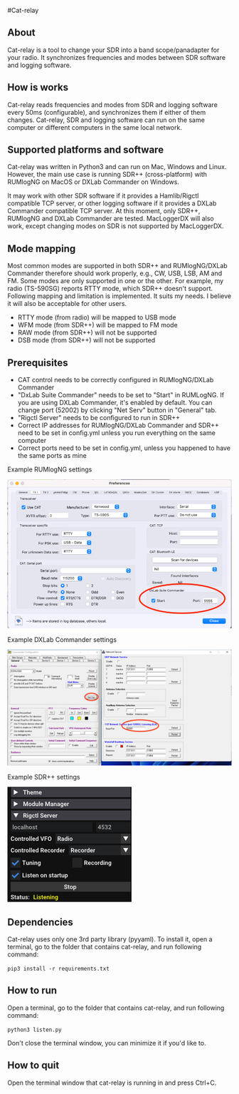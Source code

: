 #Cat-relay
## About
Cat-relay is a tool to change your SDR into a band scope/panadapter for your radio. It synchronizes frequencies and modes
between SDR software and logging software. 

##  How is works
Cat-relay reads frequencies and modes from SDR and logging software every 50ms (configurable), and synchronizes them if either
of them changes. Cat-relay, SDR and logging software can run on the same computer or different computers in the same local
network.

## Supported platforms and software
Cat-relay was written in Python3 and can run on Mac, Windows and Linux. However, the main use case is running SDR++ 
(cross-platform) with RUMlogNG on MacOS or DXLab Commander on Windows. 

It may work with other SDR software if it provides a Hamlib/Rigctl compatible TCP server, or other logging software if it
provides a DXLab Commander compatible TCP server. At this moment, only SDR++, RUMlogNG and DXLab Commander are tested. 
MacLoggerDX will also work, except changing modes on SDR is not supported by MacLoggerDX. 

## Mode mapping
Most common modes are supported in both SDR++ and RUMlogNG/DXLab Commander therefore should work properly, e.g., CW, USB, LSB, AM and FM. 
Some modes are only supported in one or the other. For example, my radio (TS-590SG) reports RTTY mode, which SDR++ 
doesn't support. Following mapping and limitation is implemented. It suits my needs. I believe it will also be acceptable 
for other users.

- RTTY mode (from radio) will be mapped to USB mode
- WFM mode (from SDR++) will be mapped to FM mode
- RAW mode (from SDR++) will not be supported
- DSB mode (from SDR++) will not be supported

## Prerequisites
- CAT control needs to be correctly configured in RUMlogNG/DXLab Commander
- "DxLab Suite Commander" needs to be set to "Start" in RUMLogNG. If you are using DXLab Commander, it's enabled by 
  default. You can change port (52002) by clicking "Net Serv" button in "General" tab.
- "Rigctl Server" needs to be configured to run in SDR++
- Correct IP addresses for RUMlogNG/DXLab Commander and SDR++ need to be set in config.yml unless you run everything on 
  the same computer
- Correct ports need to be set in config.yml, unless you happened to have the same ports as mine

Example RUMlogNG settings 

![RUMlogNG settings](resources/RUMlogNG-settings.png "RUMlogNG settings")

Example DXLab Commander settings 

![Commander settings](resources/DXLab-Commander-settings.png "RUMlogNG settings")

Example SDR++ settings

![SDR++ settings](resources/SDR++-settings.png "SDR++ settings") 

## Dependencies
Cat-relay uses only one 3rd party library (pyyaml). To install it, open a terminal, go to the folder that contains cat-relay, 
and run following command:

```pip3 install -r requirements.txt```

## How to run
Open a terminal, go to the folder that contains cat-relay, and run following command:

```python3 listen.py```

Don't close the terminal window, you can minimize it if you'd like to.

## How to quit
Open the terminal window that cat-relay is running in and press Ctrl+C.